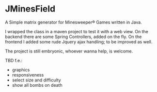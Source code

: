 # JMinesField
A Simple matrix generator for Minesweeper® Games written in Java.

I wrapped the class in a maven project to test it with a web view.
On the backend there are some Spring Controllers, added on the fly.
On the frontend I added some rude Jquery ajax handling; to be improved as well.

The project is still embryonic, whoever wanna help, is welcome.

TBD f.e.: 
* graphics
* responsiveness
* select size and difficulty
* show all bombs on death


